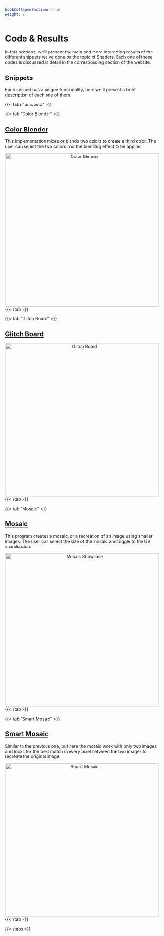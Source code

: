 ```yaml
---
bookCollapseSection: true
weight: 2
---
```


# **Code & Results**

In this sections, we'll present the main and more interesting results of the different snippets we've done on the topic of Shaders. Each one of these codes is discussed in detail in the corresponding section of the website.

## Snippets

Each snippet has a unique funcionality, here we'll present a brief description of each one of them.

{{< tabs "uniqueid" >}}

{{< tab "Color Blender" >}}
## [Color Blender](./Color-Blender)
This implementation mixes or blends two colors to create a third color. The user can select the two colors and the blending effect to be applied.

<img class="image" alt="Color Blender" src="https://i.ibb.co/ysM1yC5/colorblending.png" title="Color Blender" width="500"/>
{{< /tab >}}

{{< tab "Glitch Board" >}}
## [Glitch Board](./Glitch-Board)

<img class="image" alt="Glitch Board" src="" title="Glitch Board" width="500"/>
{{< /tab >}}

{{< tab "Mosaic" >}}
## [Mosaic](./Mosaic)
This program creates a mosaic, or a recreation of an image using smaller images. The user can select the size of the mosaic and toggle to the UV visualization.

<img class="image" alt="Mosaic Showcase" src="https://i.ibb.co/ZLWsF0n/mosaic.png" title="Mosaic" width="500"/>
{{< /tab >}}

{{< tab "Smart Mosaic" >}}
## [Smart Mosaic](./Smart-Mosaic)
Similar to the previous one, but here the mosaic work with only two images and looks for the best match in every pixel between the two images to recreate the original image.

<img class="image" alt="Smart Mosaic" src="https://i.ibb.co/82RcxKv/smartmosaic.png" title="Smart Mosaic" width="500"/>
{{< /tab >}}

{{< /tabs >}}

<style>
    .image {
        display: block;
        margin: 0 auto;
        width:500;
        text-align: center;
    }
</style>